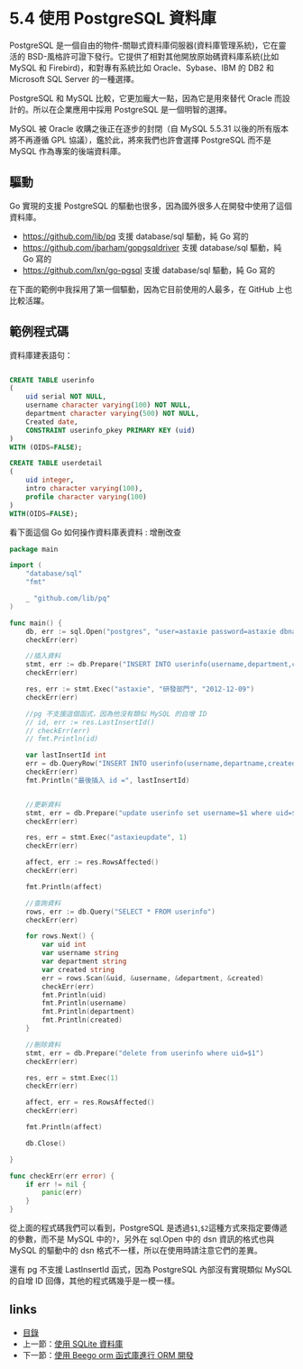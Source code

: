 # 5.4 使用 PostgreSQL 資料庫

PostgreSQL 是一個自由的物件-關聯式資料庫伺服器(資料庫管理系統)，它在靈活的 BSD-風格許可證下發行。它提供了相對其他開放原始碼資料庫系統(比如 MySQL 和 Firebird)，和對專有系統比如 Oracle、Sybase、IBM 的 DB2 和 Microsoft SQL Server 的一種選擇。

PostgreSQL 和 MySQL 比較，它更加龐大一點，因為它是用來替代 Oracle 而設計的。所以在企業應用中採用 PostgreSQL 是一個明智的選擇。

MySQL 被 Oracle 收購之後正在逐步的封閉（自 MySQL 5.5.31 以後的所有版本將不再遵循 GPL 協議），鑑於此，將來我們也許會選擇 PostgreSQL 而不是 MySQL 作為專案的後端資料庫。

## 驅動
Go 實現的支援 PostgreSQL 的驅動也很多，因為國外很多人在開發中使用了這個資料庫。

- https://github.com/lib/pq 支援 database/sql 驅動，純 Go 寫的
- https://github.com/jbarham/gopgsqldriver 支援 database/sql 驅動，純 Go 寫的
- https://github.com/lxn/go-pgsql 支援 database/sql 驅動，純 Go 寫的

在下面的範例中我採用了第一個驅動，因為它目前使用的人最多，在 GitHub 上也比較活躍。

## 範例程式碼
資料庫建表語句：
```sql

CREATE TABLE userinfo
(
	uid serial NOT NULL,
	username character varying(100) NOT NULL,
	department character varying(500) NOT NULL,
	Created date,
	CONSTRAINT userinfo_pkey PRIMARY KEY (uid)
)
WITH (OIDS=FALSE);

CREATE TABLE userdetail
(
	uid integer,
	intro character varying(100),
	profile character varying(100)
)
WITH(OIDS=FALSE);
```

看下面這個 Go 如何操作資料庫表資料 : 增刪改查

```Go
package main

import (
	"database/sql"
	"fmt"

	_ "github.com/lib/pq"
)

func main() {
	db, err := sql.Open("postgres", "user=astaxie password=astaxie dbname=test sslmode=disable")
	checkErr(err)

	//插入資料
	stmt, err := db.Prepare("INSERT INTO userinfo(username,department,created) VALUES($1,$2,$3) RETURNING uid")
	checkErr(err)

	res, err := stmt.Exec("astaxie", "研發部門", "2012-12-09")
	checkErr(err)

	//pg 不支援這個函式，因為他沒有類似 MySQL 的自增 ID
	// id, err := res.LastInsertId()
	// checkErr(err)
	// fmt.Println(id)

	var lastInsertId int
	err = db.QueryRow("INSERT INTO userinfo(username,departname,created) VALUES($1,$2,$3) returning uid;", "astaxie", "研發部門", "2012-12-09").Scan(&lastInsertId)
	checkErr(err)
	fmt.Println("最後插入 id =", lastInsertId)


	//更新資料
	stmt, err = db.Prepare("update userinfo set username=$1 where uid=$2")
	checkErr(err)

	res, err = stmt.Exec("astaxieupdate", 1)
	checkErr(err)

	affect, err := res.RowsAffected()
	checkErr(err)

	fmt.Println(affect)

	//查詢資料
	rows, err := db.Query("SELECT * FROM userinfo")
	checkErr(err)

	for rows.Next() {
		var uid int
		var username string
		var department string
		var created string
		err = rows.Scan(&uid, &username, &department, &created)
		checkErr(err)
		fmt.Println(uid)
		fmt.Println(username)
		fmt.Println(department)
		fmt.Println(created)
	}

	//刪除資料
	stmt, err = db.Prepare("delete from userinfo where uid=$1")
	checkErr(err)

	res, err = stmt.Exec(1)
	checkErr(err)

	affect, err = res.RowsAffected()
	checkErr(err)

	fmt.Println(affect)

	db.Close()

}

func checkErr(err error) {
	if err != nil {
		panic(err)
	}
}
```

從上面的程式碼我們可以看到，PostgreSQL 是透過`$1`,`$2`這種方式來指定要傳遞的參數，而不是 MySQL 中的`?`，另外在 sql.Open 中的 dsn 資訊的格式也與 MySQL 的驅動中的 dsn 格式不一樣，所以在使用時請注意它們的差異。

還有 pg 不支援 LastInsertId 函式，因為 PostgreSQL 內部沒有實現類似 MySQL 的自增 ID 回傳，其他的程式碼幾乎是一模一樣。

## links
   * [目錄](<preface.md>)
   * 上一節：[使用 SQLite 資料庫](<05.3.md>)
   * 下一節：[使用 Beego orm 函式庫進行 ORM 開發](<05.5.md>)
